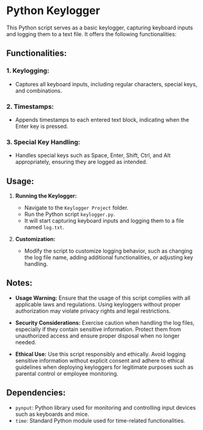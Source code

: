 # Python Keylogger

This Python script serves as a basic keylogger, capturing keyboard inputs and logging them to a text file. It offers the following functionalities:

## Functionalities:

### 1. Keylogging:
- Captures all keyboard inputs, including regular characters, special keys, and combinations.

### 2. Timestamps:
- Appends timestamps to each entered text block, indicating when the Enter key is pressed.

### 3. Special Key Handling:
- Handles special keys such as Space, Enter, Shift, Ctrl, and Alt appropriately, ensuring they are logged as intended.

## Usage:

1. **Running the Keylogger:**
   - Navigate to the `Keylogger Project` folder.
   - Run the Python script `keylogger.py`.
   - It will start capturing keyboard inputs and logging them to a file named `log.txt`.

2. **Customization:**
   - Modify the script to customize logging behavior, such as changing the log file name, adding additional functionalities, or adjusting key handling.

## Notes:

- **Usage Warning:** Ensure that the usage of this script complies with all applicable laws and regulations. Using keyloggers without proper authorization may violate privacy rights and legal restrictions.

- **Security Considerations:** Exercise caution when handling the log files, especially if they contain sensitive information. Protect them from unauthorized access and ensure proper disposal when no longer needed.

- **Ethical Use:** Use this script responsibly and ethically. Avoid logging sensitive information without explicit consent and adhere to ethical guidelines when deploying keyloggers for legitimate purposes such as parental control or employee monitoring.

## Dependencies:

- `pynput`: Python library used for monitoring and controlling input devices such as keyboards and mice.
- `time`: Standard Python module used for time-related functionalities.
